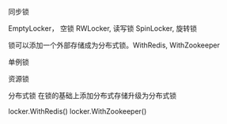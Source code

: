 同步锁

EmptyLocker， 空锁
RWLocker, 读写锁
SpinLocker, 旋转锁


锁可以添加一个外部存储成为分布式锁。WithRedis, WithZookeeper

单例锁


资源锁


分布式锁
在锁的基础上添加分布式存储升级为分布式锁 

locker.WithRedis()
locker.WithZookeeper()


